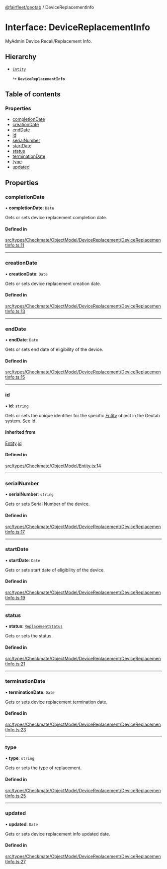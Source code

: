 [@fairfleet/geotab](../README.md) / DeviceReplacementInfo

# Interface: DeviceReplacementInfo

MyAdmin Device Recall/Replacement Info.

## Hierarchy

- [`Entity`](Entity.md)

  ↳ **`DeviceReplacementInfo`**

## Table of contents

### Properties

- [completionDate](DeviceReplacementInfo.md#completiondate)
- [creationDate](DeviceReplacementInfo.md#creationdate)
- [endDate](DeviceReplacementInfo.md#enddate)
- [id](DeviceReplacementInfo.md#id)
- [serialNumber](DeviceReplacementInfo.md#serialnumber)
- [startDate](DeviceReplacementInfo.md#startdate)
- [status](DeviceReplacementInfo.md#status)
- [terminationDate](DeviceReplacementInfo.md#terminationdate)
- [type](DeviceReplacementInfo.md#type)
- [updated](DeviceReplacementInfo.md#updated)

## Properties

### completionDate

• **completionDate**: `Date`

Gets or sets device replacement completion date.

#### Defined in

[src/types/Checkmate/ObjectModel/DeviceReplacement/DeviceReplacementInfo.ts:11](https://github.com/fairfleet/geotab/blob/ff38bfc/src/types/Checkmate/ObjectModel/DeviceReplacement/DeviceReplacementInfo.ts#L11)

___

### creationDate

• **creationDate**: `Date`

Gets or sets device replacement creation date.

#### Defined in

[src/types/Checkmate/ObjectModel/DeviceReplacement/DeviceReplacementInfo.ts:13](https://github.com/fairfleet/geotab/blob/ff38bfc/src/types/Checkmate/ObjectModel/DeviceReplacement/DeviceReplacementInfo.ts#L13)

___

### endDate

• **endDate**: `Date`

Gets or sets end date of eligibility of the device.

#### Defined in

[src/types/Checkmate/ObjectModel/DeviceReplacement/DeviceReplacementInfo.ts:15](https://github.com/fairfleet/geotab/blob/ff38bfc/src/types/Checkmate/ObjectModel/DeviceReplacement/DeviceReplacementInfo.ts#L15)

___

### id

• **id**: `string`

Gets or sets the unique identifier for the specific [Entity](Entity.md) object in the Geotab system. See Id.

#### Inherited from

[Entity](Entity.md).[id](Entity.md#id)

#### Defined in

[src/types/Checkmate/ObjectModel/Entity.ts:14](https://github.com/fairfleet/geotab/blob/ff38bfc/src/types/Checkmate/ObjectModel/Entity.ts#L14)

___

### serialNumber

• **serialNumber**: `string`

Gets or sets Serial Number of the device.

#### Defined in

[src/types/Checkmate/ObjectModel/DeviceReplacement/DeviceReplacementInfo.ts:17](https://github.com/fairfleet/geotab/blob/ff38bfc/src/types/Checkmate/ObjectModel/DeviceReplacement/DeviceReplacementInfo.ts#L17)

___

### startDate

• **startDate**: `Date`

Gets or sets start date of eligibility of the device.

#### Defined in

[src/types/Checkmate/ObjectModel/DeviceReplacement/DeviceReplacementInfo.ts:19](https://github.com/fairfleet/geotab/blob/ff38bfc/src/types/Checkmate/ObjectModel/DeviceReplacement/DeviceReplacementInfo.ts#L19)

___

### status

• **status**: [`ReplacementStatus`](ReplacementStatus.md)

Gets or sets the status.

#### Defined in

[src/types/Checkmate/ObjectModel/DeviceReplacement/DeviceReplacementInfo.ts:21](https://github.com/fairfleet/geotab/blob/ff38bfc/src/types/Checkmate/ObjectModel/DeviceReplacement/DeviceReplacementInfo.ts#L21)

___

### terminationDate

• **terminationDate**: `Date`

Gets or sets device replacement termination date.

#### Defined in

[src/types/Checkmate/ObjectModel/DeviceReplacement/DeviceReplacementInfo.ts:23](https://github.com/fairfleet/geotab/blob/ff38bfc/src/types/Checkmate/ObjectModel/DeviceReplacement/DeviceReplacementInfo.ts#L23)

___

### type

• **type**: `string`

Gets or sets the type of replacement.

#### Defined in

[src/types/Checkmate/ObjectModel/DeviceReplacement/DeviceReplacementInfo.ts:25](https://github.com/fairfleet/geotab/blob/ff38bfc/src/types/Checkmate/ObjectModel/DeviceReplacement/DeviceReplacementInfo.ts#L25)

___

### updated

• **updated**: `Date`

Gets or sets device replacement info updated date.

#### Defined in

[src/types/Checkmate/ObjectModel/DeviceReplacement/DeviceReplacementInfo.ts:27](https://github.com/fairfleet/geotab/blob/ff38bfc/src/types/Checkmate/ObjectModel/DeviceReplacement/DeviceReplacementInfo.ts#L27)
